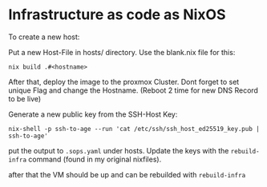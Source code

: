 # Infrastructure as code as NixOS

To create a new host:

Put a new Host-File in hosts/ directory. Use the blank.nix file for this:
```
nix build .#<hostname>
```

After that, deploy the image to the proxmox Cluster. Dont forget to set unique Flag and change the Hostname. (Reboot 2 time for new DNS Record to be live)

Generate a new public key from the SSH-Host Key:
```
nix-shell -p ssh-to-age --run 'cat /etc/ssh/ssh_host_ed25519_key.pub | ssh-to-age'
```

put the output to `.sops.yaml` under hosts.
Update the keys with the `rebuild-infra` command (found in my original nixfiles).

after that the VM should be up and can be rebuilded with `rebuild-infra`